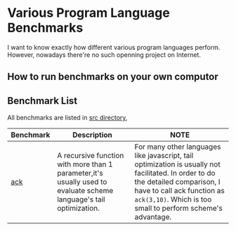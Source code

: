 # Various Program Language Benchmarks
I want to know exactly how different various program languages perform. However, nowadays there're no such openning project on Internet. 

## How to run benchmarks on your own computor

## Benchmark List
All benchmarks are listed in [src directory](./src),


| Benchmark | Description | NOTE |
| --- | --- | --- |
| [ack](./src/ack)| A recursive function with more than 1 parameter,it's usually used to evaluate scheme language's tail optimization. | For many other languages like javascript, tail optimization is usually not facilitated. In order to do the detailed comparison, I have to call ack function as `ack(3,10)`. Which is too small  to perform scheme's advantage. |